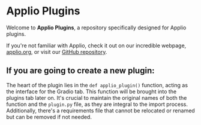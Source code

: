 # Applio Plugins

Welcome to **Applio Plugins**, a repository specifically designed for Applio plugins.

If you're not familiar with Applio, check it out on our incredible webpage, [applio.org](https://applio.org), or visit our [GitHub repository](https://github.com/IAHispano/Applio).

## If you are going to create a new plugin:

The heart of the plugin lies in the `def applio_plugin()` function, acting as the interface for the Gradio tab. This function will be brought into the plugins tab later on. It's crucial to maintain the original names of both the function and the `plugin.py` file, as they are integral to the import process. Additionally, there's a requirements file that cannot be relocated or renamed but can be removed if not needed.
